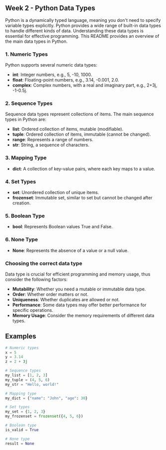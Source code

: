 
## Week 2 -  Python Data Types 

Python is a dynamically typed language, meaning you don't need to specify variable types explicitly. Python provides a wide range of built-in data types to handle different kinds of data. Understanding these data types is essential for effective programming. This README provides an overview of the main data types in Python.

### 1. Numeric Types

Python supports several numeric data types:

- **int**: Integer numbers, e.g., 5, -10, 1000.
- **float**: Floating-point numbers, e.g., 3.14, -0.001, 2.0.
- **complex**: Complex numbers, with a real and imaginary part, e.g., 2+3j, -1-0.5j.

### 2. Sequence Types

Sequence data types represent collections of items. The main sequence types in Python are:

- **list**: Ordered collection of items, mutable (modifiable).
- **tuple**: Ordered collection of items, immutable (cannot be changed).
- **range**: Represents a range of numbers.
- **str**: String, a sequence of characters.

### 3. Mapping Type

- **dict**: A collection of key-value pairs, where each key maps to a value.

### 4. Set Types

- **set**: Unordered collection of unique items.
- **frozenset**: Immutable set, similar to set but cannot be changed after creation.

### 5. Boolean Type

- **bool**: Represents Boolean values True and False.

### 6. None Type

- **None**: Represents the absence of a value or a null value.

### Choosing the correct data type

Data type is crucial for efficient programming and memory usage, thus consider the following factors:

- **Mutability**: Whether you need a mutable or immutable data type.
- **Order**: Whether order matters or not.
- **Uniqueness**: Whether duplicates are allowed or not.
- **Performance**: Some data types may offer better performance for specific operations.
- **Memory Usage**: Consider the memory requirements of different data types.


## Examples

```python
# Numeric types
x = 5
y = 3.14
z = 2 + 3j

# Sequence types
my_list = [1, 2, 3]
my_tuple = (4, 5, 6)
my_str = "Hello, world!"

# Mapping type
my_dict = {"name": "John", "age": 30}

# Set types
my_set = {1, 2, 3}
my_frozenset = frozenset({4, 5, 6})

# Boolean type
is_valid = True

# None type
result = None
```
